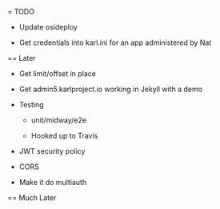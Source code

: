 = TODO

- Update osideploy

- Get credentials into karl.ini for an app administered by Nat

== Later

- Get limit/offset in place

- Get admin5.karlproject.io working in Jekyll with a demo

- Testing

    - unit/midway/e2e
    
    - Hooked up to Travis

- JWT security policy
  
- CORS
  
- Make it do multiauth


== Much Later
